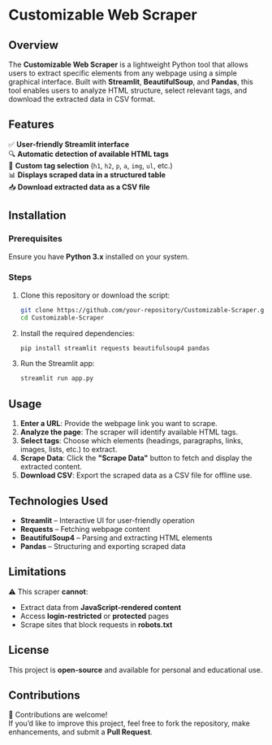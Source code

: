 # Customizable Web Scraper  

## Overview  
The **Customizable Web Scraper** is a lightweight Python tool that allows users to extract specific elements from any webpage using a simple graphical interface. Built with **Streamlit**, **BeautifulSoup**, and **Pandas**, this tool enables users to analyze HTML structure, select relevant tags, and download the extracted data in CSV format.  

## Features  
✅ **User-friendly Streamlit interface**  
🔍 **Automatic detection of available HTML tags**  
📌 **Custom tag selection** (`h1`, `h2`, `p`, `a`, `img`, `ul`, etc.)  
📊 **Displays scraped data in a structured table**  
📥 **Download extracted data as a CSV file**  

## Installation  

### Prerequisites  
Ensure you have **Python 3.x** installed on your system.  

### Steps  
1. Clone this repository or download the script:  
   ```sh
   git clone https://github.com/your-repository/Customizable-Scraper.git
   cd Customizable-Scraper
   ```  
2. Install the required dependencies:  
   ```sh
   pip install streamlit requests beautifulsoup4 pandas
   ```  
3. Run the Streamlit app:  
   ```sh
   streamlit run app.py
   ```  

## Usage  

1. **Enter a URL**: Provide the webpage link you want to scrape.  
2. **Analyze the page**: The scraper will identify available HTML tags.  
3. **Select tags**: Choose which elements (headings, paragraphs, links, images, lists, etc.) to extract.  
4. **Scrape Data**: Click the **"Scrape Data"** button to fetch and display the extracted content.  
5. **Download CSV**: Export the scraped data as a CSV file for offline use.  

## Technologies Used  
- **Streamlit** – Interactive UI for user-friendly operation  
- **Requests** – Fetching webpage content  
- **BeautifulSoup4** – Parsing and extracting HTML elements  
- **Pandas** – Structuring and exporting scraped data  

## Limitations  
⚠️ This scraper **cannot**:  
- Extract data from **JavaScript-rendered content**  
- Access **login-restricted** or **protected** pages  
- Scrape sites that block requests in **robots.txt**  

## License  
This project is **open-source** and available for personal and educational use.  

## Contributions  
🔹 Contributions are welcome!  
If you’d like to improve this project, feel free to fork the repository, make enhancements, and submit a **Pull Request**.  

